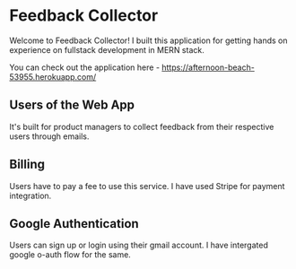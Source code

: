 # Feedback Collector

Welcome to Feedback Collector! I built this application for getting hands on experience on fullstack development in MERN stack.

You can check out the application here - https://afternoon-beach-53955.herokuapp.com/


## Users of the Web App
It's built for product managers to collect feedback from their respective users through emails.

## Billing
Users have to pay a fee to use this service. I have used Stripe for payment integration.

## Google Authentication
Users can sign up or login using their gmail account. I have intergated google o-auth flow for the same.
